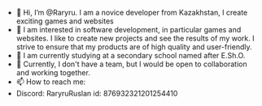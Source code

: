 - 👋 Hi, I’m @Raryru. I am a novice developer from Kazakhstan, I create exciting games and websites
- 👀 I am interested in software development, in particular games and websites. I like to create new projects and see the results of my work. I strive to ensure that my products are of high quality and user-friendly.
- 🌱 I am currently studying at a secondary school named after E.Sh.O.
- 💞️ Currently, I don't have a team, but I would be open to collaboration and working together.
- 📫 How to reach me:
- Discord: RaryruRuslan id: 876932321201254410
<!---
Raryru/Raryru is a ✨ special ✨ repository because its `README.md` (this file) appears on your GitHub profile.
You can click the Preview link to take a look at your changes.
--->

